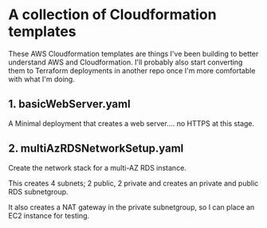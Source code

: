 # A collection of Cloudformation templates 

These AWS Cloudformation templates are things I've been building to better understand AWS and Cloudformation. I'll probably also start converting them to Terraform deployments in another repo once I'm more comfortable with what I'm doing.

## 1. basicWebServer.yaml

A Minimal deployment that creates a web server.... no HTTPS at this stage.


## 2. multiAzRDSNetworkSetup.yaml

Create the network stack for a multi-AZ RDS instance.

This creates 4 subnets; 2 public, 2 private and creates an private and public RDS subnetgroup.

It also creates a NAT gateway in the private subnetgroup, so I can place an EC2 instance for testing.
